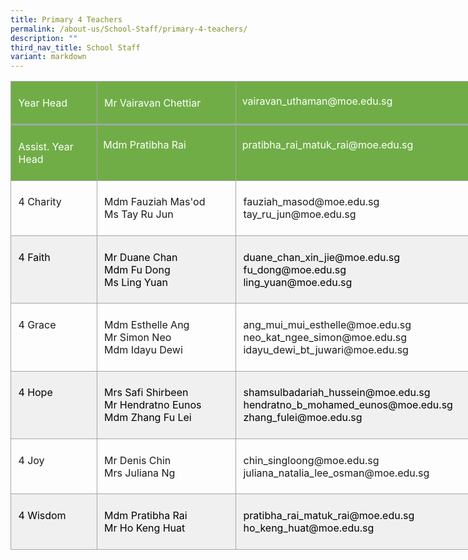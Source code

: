 ```yaml
---
title: Primary 4 Teachers
permalink: /about-us/School-Staff/primary-4-teachers/
description: ""
third_nav_title: School Staff
variant: markdown
---
```

<table style="width:8.25in;border-collapse:collapse;mso-yfti-tbllook:1184;mso-padding-alt:
 0in 0in 0in 0in" width="792" cellpadding="0" cellspacing="0" border="0" class="MsoNormalTable"><tbody><tr style="mso-yfti-irow:0;mso-yfti-firstrow:yes;height:42.4pt"><td style="width:103.0pt;border:solid #A5A5A5 1.0pt;
  border-bottom:solid #A5A5A5 2.25pt;background:#70AD47;mso-background-themecolor:
  accent6;padding:5.75pt 8.6pt 5.75pt 8.6pt;height:42.4pt" valign="top" width="137"><p class="MsoNormal"><span style="color:white;mso-themecolor:background1">Year Head</span></p></td><td style="width:161.45pt;border-top:solid #A5A5A5 1.0pt;
  border-left:none;border-bottom:solid #A5A5A5 2.25pt;border-right:solid #A5A5A5 1.0pt;
  mso-border-left-alt:solid #A5A5A5 1.0pt;background:#70AD47;mso-background-themecolor:
  accent6;padding:5.75pt 8.6pt 5.75pt 8.6pt;height:42.4pt" valign="top" width="215"><p class="MsoNormal"><span style="color:white;mso-themecolor:background1">Mr Vairavan Chettiar</span></p></td><td style="width:329.55pt;border-top:solid #A5A5A5 1.0pt;
  border-left:none;border-bottom:solid #A5A5A5 2.25pt;border-right:solid #A5A5A5 1.0pt;
  mso-border-left-alt:solid #A5A5A5 1.0pt;background:#70AD47;mso-background-themecolor:
  accent6;padding:.05in .1in .05in .1in;height:42.4pt" valign="top" width="439"><p class="MsoNormal"><span style="color:white;mso-themecolor:background1">vairavan_uthaman@moe.edu.sg</span></p></td></tr><tr style="mso-yfti-irow:1;height:42.4pt"><td style="width:103.0pt;border:solid #A5A5A5 1.0pt;
  border-top:none;mso-border-top-alt:solid #A5A5A5 2.25pt;background:#70AD47;
  mso-background-themecolor:accent6;padding:5.75pt 8.6pt 5.75pt 8.6pt;
  height:42.4pt" valign="top" width="137"><p class="MsoNormal"><span style="color:white;mso-themecolor:background1">Assist. Year Head</span></p></td><td style="width:161.45pt;border-top:none;border-left:
  none;border-bottom:solid #A5A5A5 1.0pt;border-right:solid #A5A5A5 1.0pt;
  mso-border-top-alt:solid #A5A5A5 2.25pt;mso-border-left-alt:solid #A5A5A5 1.0pt;
  background:#70AD47;mso-background-themecolor:accent6;padding:.05in .1in .05in .1in;
  height:42.4pt" valign="top" width="215"><p class="MsoNormal"><span style="color:white;mso-themecolor:background1">Mdm Pratibha Rai</span></p></td><td style="width:329.55pt;border-top:none;border-left:
  none;border-bottom:solid #A5A5A5 1.0pt;border-right:solid #A5A5A5 1.0pt;
  mso-border-top-alt:solid #A5A5A5 2.25pt;mso-border-left-alt:solid #A5A5A5 1.0pt;
  background:#70AD47;mso-background-themecolor:accent6;padding:.05in .1in .05in .1in;
  height:42.4pt" valign="top" width="439"><p class="MsoNormal"><span style="color:white;mso-themecolor:background1">pratibha_rai_matuk_rai@moe.edu.sg</span></p></td></tr><tr style="mso-yfti-irow:2;height:42.4pt"><td style="width:103.0pt;border:solid #A5A5A5 1.0pt;
  border-top:none;mso-border-top-alt:solid #A5A5A5 1.0pt;padding:5.75pt 8.6pt 5.75pt 8.6pt;
  height:42.4pt" valign="top" width="137"><p class="MsoNormal">4 Charity</p></td><td style="width:161.45pt;border-top:none;border-left:
  none;border-bottom:solid #A5A5A5 1.0pt;border-right:solid #A5A5A5 1.0pt;
  mso-border-top-alt:solid #A5A5A5 1.0pt;mso-border-left-alt:solid #A5A5A5 1.0pt;
  padding:5.75pt 8.6pt 5.75pt 8.6pt;height:42.4pt" valign="top" width="215"><p class="MsoNormal">Mdm&nbsp;Fauziah&nbsp;Mas'od<span style="mso-ansi-language:EN-SG" lang="EN-SG"><br></span>Ms&nbsp;Tay Ru Jun</p></td><td style="width:329.55pt;border-top:none;border-left:
  none;border-bottom:solid #A5A5A5 1.0pt;border-right:solid #A5A5A5 1.0pt;
  mso-border-top-alt:solid #A5A5A5 1.0pt;mso-border-left-alt:solid #A5A5A5 1.0pt;
  padding:5.75pt 8.6pt 5.75pt 8.6pt;height:42.4pt" valign="top" width="439"><p class="MsoNormal">fauziah_masod@moe.edu.sg<br>tay_ru_jun@moe.edu.sg</p></td></tr><tr style="mso-yfti-irow:3;height:48.4pt"><td style="width:103.0pt;border:solid #A5A5A5 1.0pt;
  border-top:none;mso-border-top-alt:solid #A5A5A5 1.0pt;background:#F0F0F0;
  padding:5.75pt 8.6pt 5.75pt 8.6pt;height:48.4pt" valign="top" width="137"><p class="MsoNormal"><span style="color:black;mso-color-alt:windowtext">4 Faith</span></p></td><td style="width:161.45pt;border-top:none;border-left:
  none;border-bottom:solid #A5A5A5 1.0pt;border-right:solid #A5A5A5 1.0pt;
  mso-border-top-alt:solid #A5A5A5 1.0pt;mso-border-left-alt:solid #A5A5A5 1.0pt;
  background:#F0F0F0;padding:5.75pt 8.6pt 5.75pt 8.6pt;height:48.4pt" valign="top" width="215"><p class="MsoNormal"><span style="color:black;mso-color-alt:windowtext">Mr&nbsp;Duane&nbsp;Chan<br>Mdm&nbsp;Fu Dong<br>Ms&nbsp;Ling Yuan</span></p></td><td style="width:329.55pt;border-top:none;border-left:
  none;border-bottom:solid #A5A5A5 1.0pt;border-right:solid #A5A5A5 1.0pt;
  mso-border-top-alt:solid #A5A5A5 1.0pt;mso-border-left-alt:solid #A5A5A5 1.0pt;
  background:#F0F0F0;padding:5.75pt 8.6pt 5.75pt 8.6pt;height:48.4pt" valign="top" width="439"><p class="MsoNormal"><span style="color:black;mso-color-alt:windowtext">duane_chan_xin_jie@moe.edu.sg<br>fu_dong@moe.edu.sg<br>ling_yuan@moe.edu.sg</span></p></td></tr><tr style="mso-yfti-irow:4;height:44.05pt"><td style="width:103.0pt;border:solid #A5A5A5 1.0pt;
  border-top:none;mso-border-top-alt:solid #A5A5A5 1.0pt;padding:5.75pt 8.6pt 5.75pt 8.6pt;
  height:44.05pt" valign="top" width="137"><p class="MsoNormal">4 Grace</p></td><td style="width:161.45pt;border-top:none;border-left:
  none;border-bottom:solid #A5A5A5 1.0pt;border-right:solid #A5A5A5 1.0pt;
  mso-border-top-alt:solid #A5A5A5 1.0pt;mso-border-left-alt:solid #A5A5A5 1.0pt;
  padding:5.75pt 8.6pt 5.75pt 8.6pt;height:44.05pt" valign="top" width="215"><p class="MsoNormal">Mdm&nbsp;Esthelle&nbsp;Ang<br>Mr Simon Neo<br>Mdm&nbsp;Idayu&nbsp;Dewi</p></td><td style="width:329.55pt;border-top:none;border-left:
  none;border-bottom:solid #A5A5A5 1.0pt;border-right:solid #A5A5A5 1.0pt;
  mso-border-top-alt:solid #A5A5A5 1.0pt;mso-border-left-alt:solid #A5A5A5 1.0pt;
  padding:5.75pt 8.6pt 5.75pt 8.6pt;height:44.05pt" valign="top" width="439"><p class="MsoNormal">ang_mui_mui_esthelle@moe.edu.sg<br>neo_kat_ngee_simon@moe.edu.sg<br>idayu_dewi_bt_juwari@moe.edu.sg</p></td></tr><tr style="mso-yfti-irow:5;height:55.9pt"><td style="width:103.0pt;border:solid #A5A5A5 1.0pt;
  border-top:none;mso-border-top-alt:solid #A5A5A5 1.0pt;background:#F0F0F0;
  padding:5.75pt 8.6pt 5.75pt 8.6pt;height:55.9pt" valign="top" width="137"><p class="MsoNormal"><span style="color:black;mso-color-alt:windowtext">4 Hope</span></p></td><td style="width:161.45pt;border-top:none;border-left:
  none;border-bottom:solid #A5A5A5 1.0pt;border-right:solid #A5A5A5 1.0pt;
  mso-border-top-alt:solid #A5A5A5 1.0pt;mso-border-left-alt:solid #A5A5A5 1.0pt;
  background:#F0F0F0;padding:5.75pt 8.6pt 5.75pt 8.6pt;height:55.9pt" valign="top" width="215"><p class="MsoNormal"><span style="color:black;mso-color-alt:windowtext">Mrs Safi Shirbeen<br>Mr Hendratno Eunos<br>Mdm&nbsp;Zhang Fu Lei</span></p></td><td style="width:329.55pt;border-top:none;border-left:
  none;border-bottom:solid #A5A5A5 1.0pt;border-right:solid #A5A5A5 1.0pt;
  mso-border-top-alt:solid #A5A5A5 1.0pt;mso-border-left-alt:solid #A5A5A5 1.0pt;
  background:#F0F0F0;padding:5.75pt 8.6pt 5.75pt 8.6pt;height:55.9pt" valign="top" width="439"><p class="MsoNormal"><span style="color:black;mso-color-alt:windowtext">shamsulbadariah_hussein@moe.edu.sg<br>hendratno_b_mohamed_eunos@moe.edu.sg<br>zhang_fulei@moe.edu.sg</span></p></td></tr><tr style="mso-yfti-irow:6;height:48.4pt"><td style="width:103.0pt;border:solid #A5A5A5 1.0pt;
  border-top:none;mso-border-top-alt:solid #A5A5A5 1.0pt;padding:5.75pt 8.6pt 5.75pt 8.6pt;
  height:48.4pt" valign="top" width="137"><p class="MsoNormal">4 Joy</p></td><td style="width:161.45pt;border-top:none;border-left:
  none;border-bottom:solid #A5A5A5 1.0pt;border-right:solid #A5A5A5 1.0pt;
  mso-border-top-alt:solid #A5A5A5 1.0pt;mso-border-left-alt:solid #A5A5A5 1.0pt;
  padding:5.75pt 8.6pt 5.75pt 8.6pt;height:48.4pt" valign="top" width="215"><p class="MsoNormal">Mr Denis&nbsp;Chin<span style="mso-ansi-language:
  EN-SG" lang="EN-SG"><br></span>Mrs&nbsp;Juliana&nbsp;Ng</p></td><td style="width:329.55pt;border-top:none;border-left:
  none;border-bottom:solid #A5A5A5 1.0pt;border-right:solid #A5A5A5 1.0pt;
  mso-border-top-alt:solid #A5A5A5 1.0pt;mso-border-left-alt:solid #A5A5A5 1.0pt;
  padding:5.75pt 8.6pt 5.75pt 8.6pt;height:48.4pt" valign="top" width="439"><p class="MsoNormal">chin_singloong@moe.edu.sg<br>juliana_natalia_lee_osman@moe.edu.sg</p></td></tr><tr style="mso-yfti-irow:7;mso-yfti-lastrow:yes;height:48.4pt"><td style="width:103.0pt;border:solid #A5A5A5 1.0pt;
  border-top:none;mso-border-top-alt:solid #A5A5A5 1.0pt;background:#F0F0F0;
  padding:5.75pt 8.6pt 5.75pt 8.6pt;height:48.4pt" valign="top" width="137"><p class="MsoNormal"><span style="color:black;mso-color-alt:windowtext;
  mso-ansi-language:EN-SG" lang="EN-SG">4</span><span style="color:black;mso-color-alt:windowtext"> Wisdom</span></p></td><td style="width:161.45pt;border-top:none;border-left:
  none;border-bottom:solid #A5A5A5 1.0pt;border-right:solid #A5A5A5 1.0pt;
  mso-border-top-alt:solid #A5A5A5 1.0pt;mso-border-left-alt:solid #A5A5A5 1.0pt;
  background:#F0F0F0;padding:5.75pt 8.6pt 5.75pt 8.6pt;height:48.4pt" valign="top" width="215"><p class="MsoNormal"><span style="color:black;mso-color-alt:windowtext">Mdm&nbsp;Pratibha&nbsp;Rai<br>Mr&nbsp;Ho Keng Huat</span></p></td><td style="width:329.55pt;border-top:none;border-left:
  none;border-bottom:solid #A5A5A5 1.0pt;border-right:solid #A5A5A5 1.0pt;
  mso-border-top-alt:solid #A5A5A5 1.0pt;mso-border-left-alt:solid #A5A5A5 1.0pt;
  background:#F0F0F0;padding:5.75pt 8.6pt 5.75pt 8.6pt;height:48.4pt" valign="top" width="439"><p class="MsoNormal"><span style="color:black;mso-color-alt:windowtext">pratibha_rai_matuk_rai@moe.edu.sg<br>ho_keng_huat@moe.edu.sg</span></p></td></tr></tbody></table>